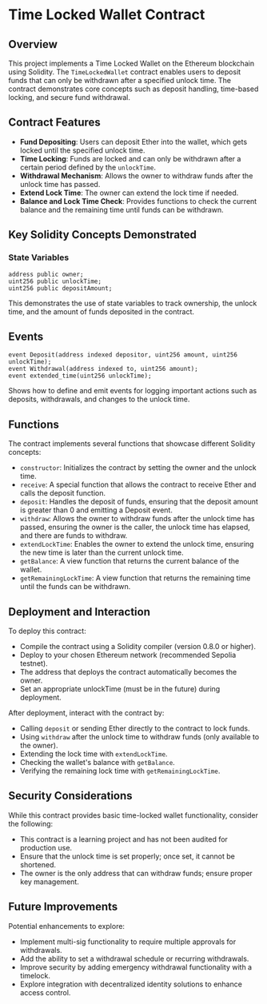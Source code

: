 # Time Locked Wallet Contract

## Overview
This project implements a Time Locked Wallet on the Ethereum blockchain using Solidity. The `TimeLockedWallet` contract enables users to deposit funds that can only be withdrawn after a specified unlock time. The contract demonstrates core concepts such as deposit handling, time-based locking, and secure fund withdrawal.

## Contract Features

- **Fund Depositing**: Users can deposit Ether into the wallet, which gets locked until the specified unlock time.
- **Time Locking**: Funds are locked and can only be withdrawn after a certain period defined by the `unlockTime`.
- **Withdrawal Mechanism**: Allows the owner to withdraw funds after the unlock time has passed.
- **Extend Lock Time**: The owner can extend the lock time if needed.
- **Balance and Lock Time Check**: Provides functions to check the current balance and the remaining time until funds can be withdrawn.

## Key Solidity Concepts Demonstrated

### State Variables
```solidity
address public owner;
uint256 public unlockTime;
uint256 public depositAmount; 
```

This demonstrates the use of state variables to track ownership, the unlock time, and the amount of funds deposited in the contract.

## Events
```
event Deposit(address indexed depositor, uint256 amount, uint256 unlockTime);
event Withdrawal(address indexed to, uint256 amount);
event extended_time(uint256 unlockTime);
```
Shows how to define and emit events for logging important actions such as deposits, withdrawals, and changes to the unlock time.

## Functions
The contract implements several functions that showcase different Solidity concepts:

- `constructor`: Initializes the contract by setting the owner and the unlock time.
- `receive`: A special function that allows the contract to receive Ether and calls the deposit function.
- `deposit`: Handles the deposit of funds, ensuring that the deposit amount is greater than 0 and emitting a Deposit event.
- `withdraw`: Allows the owner to withdraw funds after the unlock time has passed, ensuring the owner is the caller, the unlock time has elapsed, and there are funds to withdraw.
- `extendLockTime`: Enables the owner to extend the unlock time, ensuring the new time is later than the current unlock time.
- `getBalance`: A view function that returns the current balance of the wallet.
- `getRemainingLockTime`: A view function that returns the remaining time until the funds can be withdrawn.

## Deployment and Interaction
To deploy this contract:

- Compile the contract using a Solidity compiler (version 0.8.0 or higher).
- Deploy to your chosen Ethereum network (recommended Sepolia testnet).
- The address that deploys the contract automatically becomes the owner.
- Set an appropriate unlockTime (must be in the future) during deployment.


After deployment, interact with the contract by:

- Calling `deposit` or sending Ether directly to the contract to lock funds.
- Using `withdraw` after the unlock time to withdraw funds (only available to the owner).
- Extending the lock time with `extendLockTime`.
- Checking the wallet's balance with `getBalance`.
- Verifying the remaining lock time with `getRemainingLockTime`.

## Security Considerations
While this contract provides basic time-locked wallet functionality, consider the following:

- This contract is a learning project and has not been audited for production use.
- Ensure that the unlock time is set properly; once set, it cannot be shortened.
- The owner is the only address that can withdraw funds; ensure proper key management.


## Future Improvements
Potential enhancements to explore:

- Implement multi-sig functionality to require multiple approvals for withdrawals.
- Add the ability to set a withdrawal schedule or recurring withdrawals.
- Improve security by adding emergency withdrawal functionality with a timelock.
- Explore integration with decentralized identity solutions to enhance access control.
